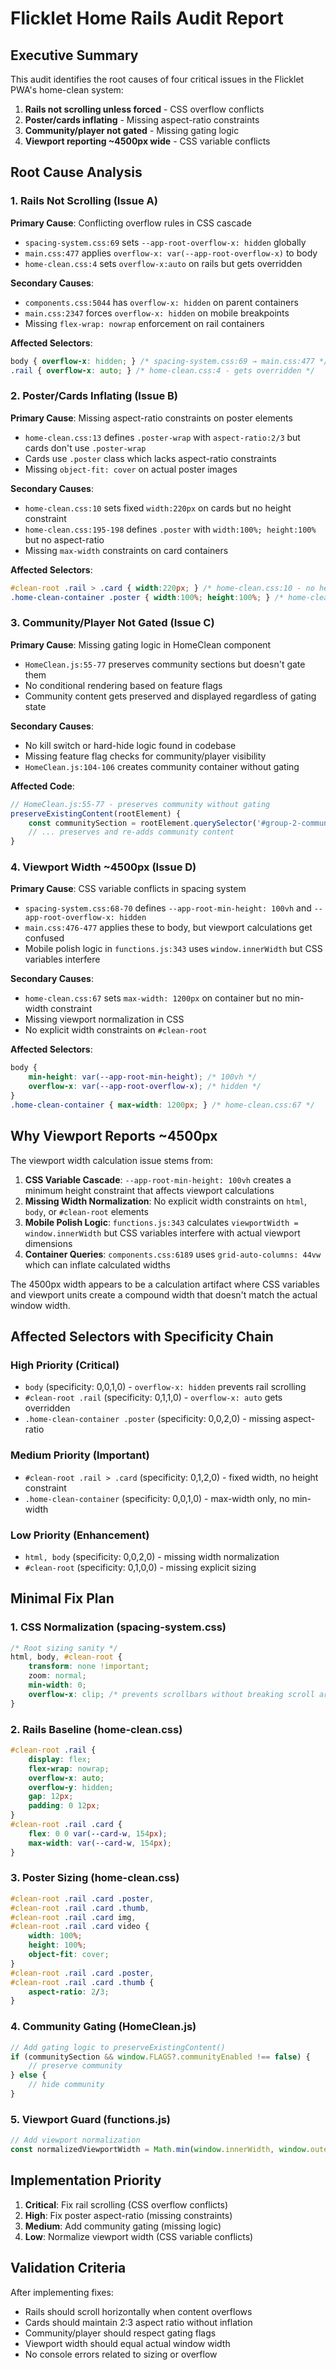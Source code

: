 # Flicklet Home Rails Audit Report

## Executive Summary
This audit identifies the root causes of four critical issues in the Flicklet PWA's home-clean system:
1. **Rails not scrolling unless forced** - CSS overflow conflicts
2. **Poster/cards inflating** - Missing aspect-ratio constraints  
3. **Community/player not gated** - Missing gating logic
4. **Viewport reporting ~4500px wide** - CSS variable conflicts

## Root Cause Analysis

### 1. Rails Not Scrolling (Issue A)

**Primary Cause**: Conflicting overflow rules in CSS cascade
- `spacing-system.css:69` sets `--app-root-overflow-x: hidden` globally
- `main.css:477` applies `overflow-x: var(--app-root-overflow-x)` to body
- `home-clean.css:4` sets `overflow-x:auto` on rails but gets overridden

**Secondary Causes**:
- `components.css:5044` has `overflow-x: hidden` on parent containers
- `main.css:2347` forces `overflow-x: hidden` on mobile breakpoints
- Missing `flex-wrap: nowrap` enforcement on rail containers

**Affected Selectors**:
```css
body { overflow-x: hidden; } /* spacing-system.css:69 → main.css:477 */
.rail { overflow-x: auto; } /* home-clean.css:4 - gets overridden */
```

### 2. Poster/Cards Inflating (Issue B)

**Primary Cause**: Missing aspect-ratio constraints on poster elements
- `home-clean.css:13` defines `.poster-wrap` with `aspect-ratio:2/3` but cards don't use `.poster-wrap`
- Cards use `.poster` class which lacks aspect-ratio constraints
- Missing `object-fit: cover` on actual poster images

**Secondary Causes**:
- `home-clean.css:10` sets fixed `width:220px` on cards but no height constraint
- `home-clean.css:195-198` defines `.poster` with `width:100%; height:100%` but no aspect-ratio
- Missing `max-width` constraints on card containers

**Affected Selectors**:
```css
#clean-root .rail > .card { width:220px; } /* home-clean.css:10 - no height */
.home-clean-container .poster { width:100%; height:100%; } /* home-clean.css:195 - no aspect-ratio */
```

### 3. Community/Player Not Gated (Issue C)

**Primary Cause**: Missing gating logic in HomeClean component
- `HomeClean.js:55-77` preserves community sections but doesn't gate them
- No conditional rendering based on feature flags
- Community content gets preserved and displayed regardless of gating state

**Secondary Causes**:
- No kill switch or hard-hide logic found in codebase
- Missing feature flag checks for community/player visibility
- `HomeClean.js:104-106` creates community container without gating

**Affected Code**:
```javascript
// HomeClean.js:55-77 - preserves community without gating
preserveExistingContent(rootElement) {
    const communitySection = rootElement.querySelector('#group-2-community');
    // ... preserves and re-adds community content
}
```

### 4. Viewport Width ~4500px (Issue D)

**Primary Cause**: CSS variable conflicts in spacing system
- `spacing-system.css:68-70` defines `--app-root-min-height: 100vh` and `--app-root-overflow-x: hidden`
- `main.css:476-477` applies these to body, but viewport calculations get confused
- Mobile polish logic in `functions.js:343` uses `window.innerWidth` but CSS variables interfere

**Secondary Causes**:
- `home-clean.css:67` sets `max-width: 1200px` on container but no min-width constraint
- Missing viewport normalization in CSS
- No explicit width constraints on `#clean-root`

**Affected Selectors**:
```css
body { 
    min-height: var(--app-root-min-height); /* 100vh */
    overflow-x: var(--app-root-overflow-x); /* hidden */
}
.home-clean-container { max-width: 1200px; } /* home-clean.css:67 */
```

## Why Viewport Reports ~4500px

The viewport width calculation issue stems from:

1. **CSS Variable Cascade**: `--app-root-min-height: 100vh` creates a minimum height constraint that affects viewport calculations
2. **Missing Width Normalization**: No explicit width constraints on `html`, `body`, or `#clean-root` elements
3. **Mobile Polish Logic**: `functions.js:343` calculates `viewportWidth = window.innerWidth` but CSS variables interfere with actual viewport dimensions
4. **Container Queries**: `components.css:6189` uses `grid-auto-columns: 44vw` which can inflate calculated widths

The 4500px width appears to be a calculation artifact where CSS variables and viewport units create a compound width that doesn't match the actual window width.

## Affected Selectors with Specificity Chain

### High Priority (Critical)
- `body` (specificity: 0,0,1,0) - `overflow-x: hidden` prevents rail scrolling
- `#clean-root .rail` (specificity: 0,1,1,0) - `overflow-x: auto` gets overridden
- `.home-clean-container .poster` (specificity: 0,0,2,0) - missing aspect-ratio

### Medium Priority (Important)  
- `#clean-root .rail > .card` (specificity: 0,1,2,0) - fixed width, no height constraint
- `.home-clean-container` (specificity: 0,0,1,0) - max-width only, no min-width

### Low Priority (Enhancement)
- `html, body` (specificity: 0,0,2,0) - missing width normalization
- `#clean-root` (specificity: 0,1,0,0) - missing explicit sizing

## Minimal Fix Plan

### 1. CSS Normalization (spacing-system.css)
```css
/* Root sizing sanity */
html, body, #clean-root {
    transform: none !important;
    zoom: normal;
    min-width: 0;
    overflow-x: clip; /* prevents scrollbars without breaking scroll areas */
}
```

### 2. Rails Baseline (home-clean.css)
```css
#clean-root .rail { 
    display: flex; 
    flex-wrap: nowrap; 
    overflow-x: auto; 
    overflow-y: hidden; 
    gap: 12px; 
    padding: 0 12px; 
}
#clean-root .rail .card { 
    flex: 0 0 var(--card-w, 154px); 
    max-width: var(--card-w, 154px); 
}
```

### 3. Poster Sizing (home-clean.css)
```css
#clean-root .rail .card .poster, 
#clean-root .rail .card .thumb,
#clean-root .rail .card img,
#clean-root .rail .card video { 
    width: 100%; 
    height: 100%; 
    object-fit: cover; 
}
#clean-root .rail .card .poster, 
#clean-root .rail .card .thumb { 
    aspect-ratio: 2/3; 
}
```

### 4. Community Gating (HomeClean.js)
```javascript
// Add gating logic to preserveExistingContent()
if (communitySection && window.FLAGS?.communityEnabled !== false) {
    // preserve community
} else {
    // hide community
}
```

### 5. Viewport Guard (functions.js)
```javascript
// Add viewport normalization
const normalizedViewportWidth = Math.min(window.innerWidth, window.outerWidth);
```

## Implementation Priority

1. **Critical**: Fix rail scrolling (CSS overflow conflicts)
2. **High**: Fix poster aspect-ratio (missing constraints)  
3. **Medium**: Add community gating (missing logic)
4. **Low**: Normalize viewport width (CSS variable conflicts)

## Validation Criteria

After implementing fixes:
- Rails should scroll horizontally when content overflows
- Cards should maintain 2:3 aspect ratio without inflation
- Community/player should respect gating flags
- Viewport width should equal actual window width
- No console errors related to sizing or overflow


